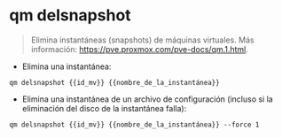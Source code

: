 # qm delsnapshot

> Elimina instantáneas (snapshots) de máquinas virtuales.
> Más información: <https://pve.proxmox.com/pve-docs/qm.1.html>.

- Elimina una instantánea:

`qm delsnapshot {{id_mv}} {{nombre_de_la_instantánea}}`

- Elimina una instantánea de un archivo de configuración (incluso si la eliminación del disco de la instantánea falla):

`qm delsnapshot {{id_mv}} {{nombre_de_la_instantánea}} --force 1`
